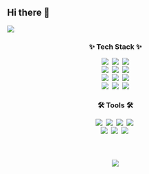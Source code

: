 ## Hi there 👋

<img src="https://capsule-render.vercel.app/api?type=waving&color=auto&height=300&section=header&text=Insu's%20github&fontSize=90" />

<!--기술 스택-->
<h3 align="center">✨ Tech Stack ✨</h3>
<div align="center">
  <img src="https://img.shields.io/badge/Java-007396?style=flat&logo=OpenJDK&logoColor=white"/>&nbsp
  <img src="https://img.shields.io/badge/C-A8B9CC?style=flat&logo=c&logoColor=white"/>&nbsp
  <img src="https://img.shields.io/badge/C++-00599C?style=flat&logo=C++&logoColor=white"/>
  <br>
  <img src="https://img.shields.io/badge/HTML5-E34F26?style=flat&logo=html5&logoColor=white"/>&nbsp
  <img src="https://img.shields.io/badge/CSS-1572B6?style=flat&logo=css3&logoColor=white"/>&nbsp
  <img src="https://img.shields.io/badge/JavaScript-F7DF1E?style=flat&logo=javascript&logoColor=white"/>
  <br>
  <img src="https://img.shields.io/badge/Spring Boot-6DB33F?style=flat&logo=springboot&logoColor=white">&nbsp
  <img src="https://img.shields.io/badge/React-61DAFB?style=flat&logo=react&logoColor=white">&nbsp
  <img src="https://img.shields.io/badge/JQuery-0769AD?style=flat&logo=jquery&logoColor=white">
  <br>
  <img src="https://img.shields.io/badge/Oracle-F80000?style=flat&logo=oracle&logoColor=white">&nbsp
  <img src="https://img.shields.io/badge/MariaDB-003545?style=flat&logo=mariadb&logoColor=white">&nbsp
  <img src="https://img.shields.io/badge/MySQL-4479A1?style=flat&logo=mysql&logoColor=white">
</div>

<!--사용 도구-->
<h3 align="center">🛠️ Tools 🛠️</h3>
<div align="center">
  <img src="https://img.shields.io/badge/Eclipse IDE-2C2255?style=flat&logo=eclipseide&logoColor=white"/>&nbsp
  <img src="https://img.shields.io/badge/VSCode-1572B6?style=flat&logo=&logoColor=white"/>&nbsp
  <img src="https://img.shields.io/badge/STS3-6DB33F?style=flat&logo=&logoColor=white">&nbsp
  <img src="https://img.shields.io/badge/Visual Studio-2C2255?style=flat&logo=&logoColor=white"/>&nbsp
  <br>
  <img src="https://img.shields.io/badge/GitHub-181717?style=flat&logo=github&logoColor=white">&nbsp
  <img src="https://img.shields.io/badge/Figma-F24E1E?style=flat&logo=figma&logoColor=white">&nbsp
  <img src="https://img.shields.io/badge/Slack-4A154B?style=flat&logo=slack&logoColor=white">&nbsp
</div>

<br>
<br>
<h3 align="center">
  <img src="https://github-readme-stats.vercel.app/api/top-langs/?username=nameisris&layout=compact" />
</h3>


